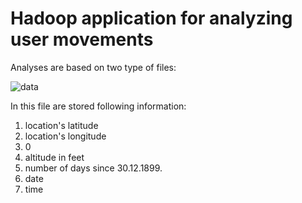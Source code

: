 # Hadoop application for analyzing user movements
Analyses are based on two type of files:

![data](https://user-images.githubusercontent.com/37186937/75810482-f4abef00-5d8a-11ea-93c0-b52569d31230.PNG)

In this file are stored following information:
1. location's latitude
2. location's longitude
3. 0
4. altitude in feet
5. number of days since 30.12.1899.
6. date
7. time

